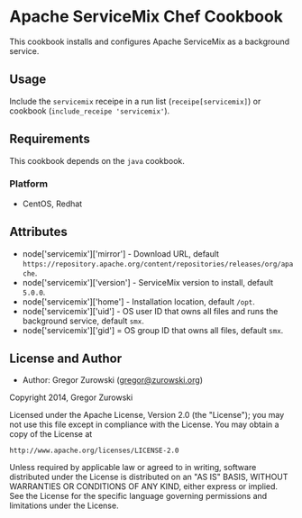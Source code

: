 Apache ServiceMix Chef Cookbook
===============================

This cookbook installs and configures Apache ServiceMix as a background service.

Usage
-----

Include the `servicemix` receipe in a run list (`receipe[servicemix]`) or cookbook (`include_receipe 'servicemix'`). 

Requirements
------------

This cookbook depends on the `java` cookbook.

### Platform

* CentOS, Redhat

Attributes
----------

* node['servicemix']['mirror'] - Download URL, default `https://repository.apache.org/content/repositories/releases/org/apache`.
* node['servicemix']['version'] - ServiceMix version to install, default `5.0.0`.
* node['servicemix']['home'] - Installation location, default `/opt`.
* node['servicemix']['uid'] - OS user ID that owns all files and runs the background service, default `smx`.
* node['servicemix']['gid'] = OS group ID that owns all files, default `smx`.

License and Author
------------------

* Author: Gregor Zurowski (<gregor@zurowski.org>)

Copyright 2014, Gregor Zurowski

Licensed under the Apache License, Version 2.0 (the "License");
you may not use this file except in compliance with the License.
You may obtain a copy of the License at

    http://www.apache.org/licenses/LICENSE-2.0

Unless required by applicable law or agreed to in writing, software
distributed under the License is distributed on an "AS IS" BASIS,
WITHOUT WARRANTIES OR CONDITIONS OF ANY KIND, either express or implied.
See the License for the specific language governing permissions and
limitations under the License.
